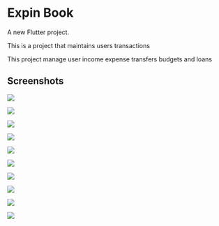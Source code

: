 # Expin Book

A new Flutter project.

This is a project that maintains users transactions

This project manage user income expense transfers budgets and loans

## Screenshots

![](Screenshots/Screenshot_20230420-212708.png)

![](Screenshots/Screenshot_20230420-212747.png)

![](Screenshots/Screenshot_20230420-212756.png)

![](Screenshots/Screenshot_20230420-212804.png)

![](Screenshots/Screenshot_20230420-212812.png)

![](Screenshots/Screenshot_20230420-212817.png)

![](Screenshots/Screenshot_20230420-212825.png)

![](Screenshots/Screenshot_20230420-212831.png)

![](Screenshots/Screenshot_20230420-212843.png)

![](Screenshots/Screenshot_20230420-212851.png)